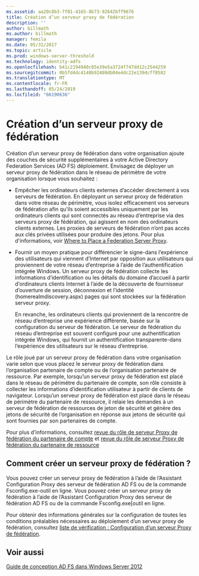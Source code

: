 ```yaml
---
ms.assetid: aa20c8b3-7f01-4165-8b73-92642bff9676
title: Création d’un serveur proxy de fédération
description: ''
author: billmath
ms.author: billmath
manager: femila
ms.date: 05/31/2017
ms.topic: article
ms.prod: windows-server-threshold
ms.technology: identity-adfs
ms.openlocfilehash: b41c2194940c85e39e5a3724f747dd12c2544259
ms.sourcegitcommit: 0b5fd4dc4148b92480db04e4dc22e139dcff8582
ms.translationtype: MT
ms.contentlocale: fr-FR
ms.lasthandoff: 05/24/2019
ms.locfileid: "66190636"
---
```

# <a name="when-to-create-a-federation-server-proxy"></a>Création d’un serveur proxy de fédération

Création d’un serveur proxy de fédération dans votre organisation ajoute des couches de sécurité supplémentaires à votre Active Directory Federation Services \(AD FS\) déploiement. Envisagez de déployer un serveur proxy de fédération dans le réseau de périmètre de votre organisation lorsque vous souhaitez :  
  
-   Empêcher les ordinateurs clients externes d’accéder directement à vos serveurs de fédération. En déployant un serveur proxy de fédération dans votre réseau de périmètre, vous isolez efficacement vos serveurs de fédération afin qu’ils soient accessibles uniquement par les ordinateurs clients qui sont connectés au réseau d’entreprise via des serveurs proxy de fédération, qui agissent en nom des ordinateurs clients externes. Les proxies de serveurs de fédération n’ont pas accès aux clés privées utilisées pour produire des jetons. Pour plus d'informations, voir [Where to Place a Federation Server Proxy](Where-to-Place-a-Federation-Server-Proxy.md).  
  
-   Fournir un moyen pratique pour différencier le signe\-dans l’expérience des utilisateurs qui viennent d’Internet par opposition aux utilisateurs qui proviennent de votre réseau d’entreprise à l’aide de l’authentification intégrée Windows. Un serveur proxy de fédération collecte les informations d’identification ou les détails du domaine d’accueil à partir d’ordinateurs clients Internet à l’aide de la découverte de fournisseur d’ouverture de session, déconnexion et l’identité \(homerealmdiscovery.aspx\) pages qui sont stockées sur la fédération serveur proxy.  
  
    En revanche, les ordinateurs clients qui proviennent de la rencontre de réseau d’entreprise une expérience différente, basée sur la configuration du serveur de fédération. Le serveur de fédération du réseau d’entreprise est souvent configuré pour une authentification intégrée Windows, qui fournit un authentification transparente\-dans l’expérience des utilisateurs sur le réseau d’entreprise.  
  
Le rôle joué par un serveur proxy de fédération dans votre organisation varie selon que vous placez le serveur proxy de fédération dans l’organisation partenaire de compte ou de l’organisation partenaire de ressource. Par exemple, lorsqu’un serveur proxy de fédération est placé dans le réseau de périmètre du partenaire de compte, son rôle consiste à collecter les informations d’identification utilisateur à partir de clients de navigateur. Lorsqu’un serveur proxy de fédération est placé dans le réseau de périmètre du partenaire de ressource, il relaie les demandes à un serveur de fédération de ressources de jeton de sécurité et génère des jetons de sécurité de l’organisation en réponse aux jetons de sécurité qui sont fournies par son partenaires de compte.  
  
Pour plus d’informations, consultez [revue du rôle de serveur Proxy de fédération du partenaire de compte](Review-the-Role-of-the-Federation-Server-Proxy-in-the-Account-Partner.md) et [revue du rôle de serveur Proxy de fédération du partenaire de ressource](Review-the-Role-of-the-Federation-Server-Proxy-in-the-Resource-Partner.md)  
  
## <a name="how-to-create-a-federation-server-proxy"></a>Comment créer un serveur proxy de fédération ?  
Vous pouvez créer un serveur proxy de fédération à l’aide de l’Assistant Configuration Proxy des serveur de fédération AD FS ou de la commande Fsconfig.exe\-outil en ligne. Vous pouvez créer un serveur proxy de fédération à l’aide de l’Assistant Configuration Proxy des serveur de fédération AD FS ou de la commande Fsconfig.exe[outil en ligne.  
  
Pour obtenir des informations générales sur la configuration de toutes les conditions préalables nécessaires au déploiement d’un serveur proxy de fédération, consultez [liste de vérification : Configuration d’un serveur Proxy de fédération](../../ad-fs/deployment/Checklist--Setting-Up-a-Federation-Server-Proxy.md).  
  
## <a name="see-also"></a>Voir aussi
[Guide de conception AD FS dans Windows Server 2012](AD-FS-Design-Guide-in-Windows-Server-2012.md)
